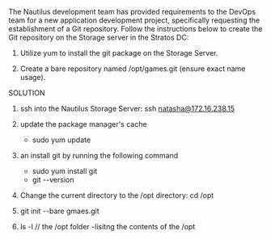 The Nautilus development team has provided requirements to the DevOps team for a new application development project, specifically requesting the establishment of a Git repository. Follow the instructions below to create the Git repository on the Storage server in the Stratos DC:

1. Utilize yum to install the git package on the Storage Server.

2. Create a bare repository named /opt/games.git (ensure exact name usage).


SOLUTION

1. ssh into the Nautilus Storage Server: ssh natasha@172.16.238.15

2. update the package manager's cache
    - sudo yum update

3. an install git by running the following command
    - sudo yum install git
    - git --version

4. Change the current directory to the /opt directory: cd /opt

5. git init --bare gmaes.git

7.  ls -l // the /opt folder -lisitng the contents of the /opt

